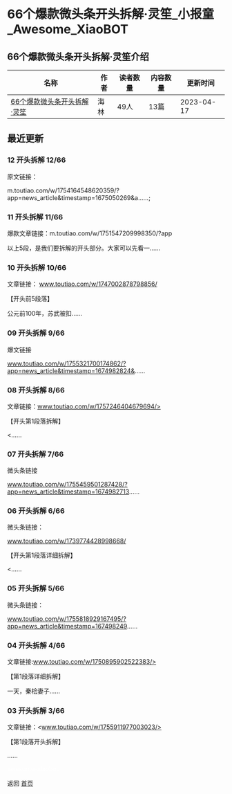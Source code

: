 # 66个爆款微头条开头拆解·灵笙_小报童_Awesome_XiaoBOT

## 66个爆款微头条开头拆解·灵笙介绍
>   
  


|名称|作者|读者数量|内容数量|更新时间|
|---|---|---|---|---|
|[66个爆款微头条开头拆解·灵笙](https://xiaobot.net/p/lingsheng66?refer=0b133df9-27dc-423b-8101-639049001c13)|海林|49人|13篇|2023-04-17|

## 最近更新
### 12 开头拆解 12/66

原文链接：

m.toutiao.com/w/1754164548620359/?app=news_article&timestamp=1675050269&a......;

### 11 开头拆解 11/66

爆款文章链接：m.toutiao.com/w/1751547209998350/?app

以上5段，是我们要拆解的开头部分。大家可以先看一......

### 10 开头拆解 10/66

文章链接： www.toutiao.com/w/1747002878798856/

【开头前5段落】

公元前100年，苏武被扣......

### 09 开头拆解 9/66

爆文链接

www.toutiao.com/w/1755321700174862/?app=news_article&timestamp=1674982824&......

### 08 开头拆解 8/66

文章链接：www.toutiao.com/w/1757246404679694/>

【开头第1段落拆解】

<......

### 07 开头拆解 7/66

微头条链接

www.toutiao.com/w/1755459501287428/?app=news_article&timestamp=1674982713......

### 06 开头拆解 6/66

微头条链接：

www.toutiao.com/w/1739774428998668/

【开头第1段落详细拆解】

<......

### 05 开头拆解 5/66

微头条链接：

www.toutiao.com/w/1755818929167495/?app=news_article&timestamp=167498249......

### 04 开头拆解 4/66

文章链接:www.toutiao.com/w/1750895902522383/>

【第1段落详细拆解】

一天，秦桧妻子......

### 03 开头拆解 3/66

文章链接：<www.toutiao.com/w/1755911977003023/>

【第1段落开头拆解】

......


<a href="https://github.com/Reno9527/awesome-xiaobot" style="color: white; text-decoration: none;">awesome-xiaobot</a>

返回 [首页](../README.md)
